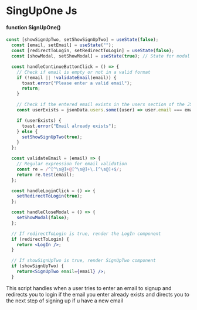 # SingUpOne Js


#### function SignUpOne()

```jsx
const [showSignUpTwo, setShowSignUpTwo] = useState(false);
  const [email, setEmail] = useState("");
  const [redirectToLogin, setRedirectToLogin] = useState(false);
  const [showModal, setShowModal] = useState(true); // State for modal visibility

  const handleContinueButtonClick = () => {
    // Check if email is empty or not in a valid format
    if (!email || !validateEmail(email)) {
      toast.error("Please enter a valid email");
      return;
    }

    // Check if the entered email exists in the users section of the JSON data
    const userExists = jsonData.users.some((user) => user.email === email);

    if (userExists) {
      toast.error("Email already exists");
    } else {
      setShowSignUpTwo(true);
    }
  };

  const validateEmail = (email) => {
    // Regular expression for email validation
    const re = /^[^\s@]+@[^\s@]+\.[^\s@]+$/;
    return re.test(email);
  };

  const handleLoginClick = () => {
    setRedirectToLogin(true);
  };

  const handleCloseModal = () => {
    setShowModal(false);
  };

  // If redirectToLogin is true, render the LogIn component
  if (redirectToLogin) {
    return <LogIn />;
  }

  // If showSignUpTwo is true, render SignUpTwo component
  if (showSignUpTwo) {
    return<SignUpTwo email={email} />;
  }
```
This script handles when a user tries to enter an email to signup and redirects you to login if the email you enter already exists and directs you to the next step of signing up if u have a new email
